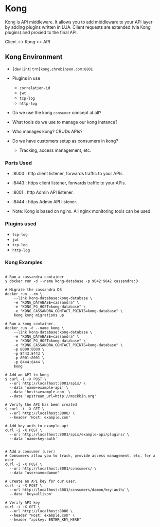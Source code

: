 # Kong

Kong is API middleware. It allows you to add middleware to your API layer by adding plugins written in LUA. Client requests are extended (via Kong plugins) and proxied to the final API.

Client <-> Kong <-> API


## Kong Environment

* `[dev|int|trn]kong.chrobinson.com:8001`

* Plugins in use
    * `correlation-id`
    * `jwt`
    * `tcp-log`
    * `http-log`

* Do we use the kong `consumer` concept at all?

* What tools do we use to manage our kong instance?
* Who manages kong? CRUDs APIs?

* Do we have customers setup as consumers in kong?
    * Tracking, access management, etc.


### Ports Used

* :8000 : http client listener, forwards traffic to your APIs.
* :8443 : https client listener, forwards traffic to your APIs.
* :8001 : http Admin API listener.
* :8444 : https Admin API listener.

* Note: Kong is based on nginx. All nginx monitoring tools can be used.

### Plugins used

* `tcp-log`
* `jwt`
* `tcp-log`
* `http-log`

### Kong Examples

```

# Run a cassandra container
$ docker run -d --name kong-database -p 9042:9042 cassandra:3

# Migrate the cassandra DB
docker run --rm \
    --link kong-database:kong-database \
    -e "KONG_DATABASE=cassandra" \
    -e "KONG_PG_HOST=kong-database" \
    -e "KONG_CASSANDRA_CONTACT_POINTS=kong-database" \
    kong kong migrations up

# Run a kong container.
docker run -d --name kong \
    --link kong-database:kong-database \
    -e "KONG_DATABASE=cassandra" \
    -e "KONG_PG_HOST=kong-database" \
    -e "KONG_CASSANDRA_CONTACT_POINTS=kong-database" \
    -p 8000:8000 \
    -p 8443:8443 \
    -p 8001:8001 \
    -p 8444:8444 \
    kong

# Add an API to kong
$ curl -i -X POST \
  --url http://localhost:8001/apis/ \
  --data 'name=example-api' \
  --data 'hosts=example.com' \
  --data 'upstream_url=http://mockbin.org'

# Verify the API has been created
$ curl -i -X GET \
  --url http://localhost:8000/ \
  --header 'Host: example.com'

# Add key auth to example-api
curl -i -X POST \
  --url http://localhost:8001/apis/example-api/plugins/ \
  --data 'name=key-auth'


# Add a consumer (user)
# Consumers allow you to track, provide access management, etc, for a user.
curl -i -X POST \
  --url http://localhost:8001/consumers/ \
  --data "username=damon"

# Create an API key for our user.
curl -i -X POST \
  --url http://localhost:8001/consumers/damon/key-auth/ \
  --data 'key=allison'

# Verify API key
curl -i -X GET \
  --url http://localhost:8000 \
  --header "Host: example.com" \
  --header "apikey: ENTER_KEY_HERE"

```

